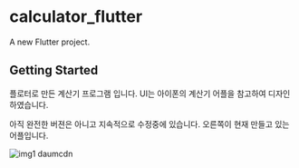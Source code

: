 # calculator_flutter

A new Flutter project.

## Getting Started

플로터로 만든 계산기 프로그램 입니다. 
UI는 아이폰의 계산기 어플을 참고하여 디자인 하였습니다. 

아직 완전한 버젼은 아니고 지속적으로 수정중에 있습니다. 
오른쪽이 현재 만들고 있는 어플입니다. 

![img1 daumcdn](https://user-images.githubusercontent.com/24783470/230302418-7ba48fc6-f311-4acf-af83-13150884e6d6.png)
